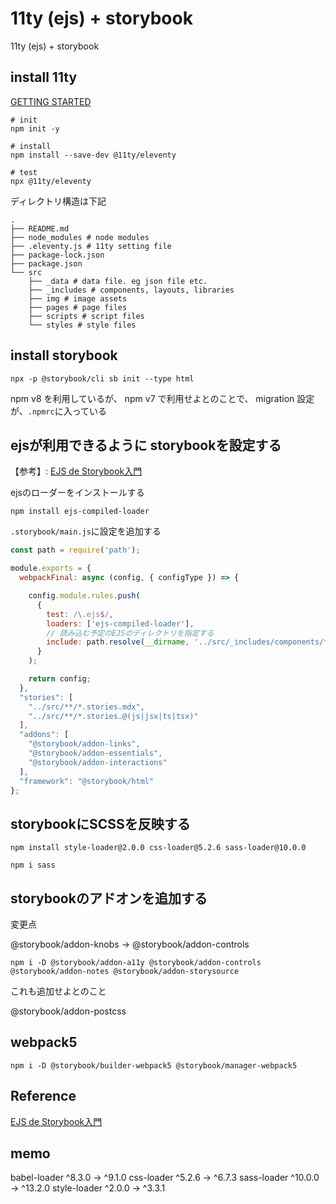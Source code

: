# 11ty (ejs) + storybook

11ty (ejs) + storybook

## install 11ty

[GETTING STARTED](https://www.11ty.dev/docs/getting-started/)

```shell
# init
npm init -y

# install
npm install --save-dev @11ty/eleventy

# test
npx @11ty/eleventy
```

ディレクトリ構造は下記

```shell
.
├── README.md
├── node_modules # node modules
├── .eleventy.js # 11ty setting file
├── package-lock.json
├── package.json
└── src
    ├── _data # data file. eg json file etc.
    ├── _includes # components, layouts, libraries
    ├── img # image assets
    ├── pages # page files
    ├── scripts # script files
    └── styles # style files
```

## install storybook

```shell
npx -p @storybook/cli sb init --type html
```

npm v8 を利用しているが、 npm v7 で利用せよとのことで、
migration 設定が、`.npmrc`に入っている

## ejsが利用できるように storybookを設定する

【参考】: [EJS de Storybook入門](https://qiita.com/nokonokojr/items/1fd879a392c165651bf6)

ejsのローダーをインストールする

```shell
npm install ejs-compiled-loader
```

`.storybook/main.js`に設定を追加する

```js
const path = require('path');

module.exports = {
  webpackFinal: async (config, { configType }) => {

    config.module.rules.push(
      {
        test: /\.ejs$/,
        loaders: ['ejs-compiled-loader'],
        // 読み込む予定のEJSのディレクトリを指定する
        include: path.resolve(__dirname, '../src/_includes/components/**/')
      }
    );

    return config;
  },
  "stories": [
    "../src/**/*.stories.mdx",
    "../src/**/*.stories.@(js|jsx|ts|tsx)"
  ],
  "addons": [
    "@storybook/addon-links",
    "@storybook/addon-essentials",
    "@storybook/addon-interactions"
  ],
  "framework": "@storybook/html"
};
```

## storybookにSCSSを反映する


```shell
npm install style-loader@2.0.0 css-loader@5.2.6 sass-loader@10.0.0

npm i sass
```

## storybookのアドオンを追加する

変更点

@storybook/addon-knobs
→
@storybook/addon-controls

```shell
npm i -D @storybook/addon-a11y @storybook/addon-controls @storybook/addon-notes @storybook/addon-storysource
```

これも追加せよとのこと

@storybook/addon-postcss

## webpack5

```
npm i -D @storybook/builder-webpack5 @storybook/manager-webpack5
```


## Reference

[EJS de Storybook入門](https://qiita.com/nokonokojr/items/1fd879a392c165651bf6)


## memo

 babel-loader   ^8.3.0  →   ^9.1.0
 css-loader     ^5.2.6  →   ^6.7.3
 sass-loader   ^10.0.0  →  ^13.2.0
 style-loader   ^2.0.0  →   ^3.3.1